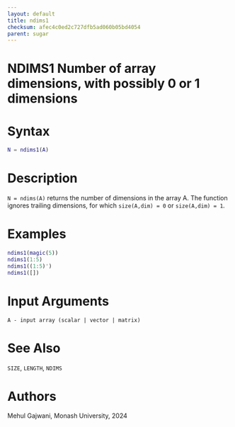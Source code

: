 ```yaml
---
layout: default
title: ndims1
checksum: afec4c0ed2c727dfb5ad060b05bd4054
parent: sugar
---
```



 
# NDIMS1 Number of array dimensions, with possibly 0 or 1 dimensions
 
# Syntax
```matlab
N = ndims1(A)
```
 
# Description

`N = ndims(A)` returns the number of dimensions in the array A. The function ignores trailing dimensions, for which `size(A,dim) = 0` or `size(A,dim) = 1`.

 
# Examples
```matlab
ndims1(magic(5))
ndims1(1:5)
ndims1((1:5)')
ndims1([])
```
 
# Input Arguments

`A - input array (scalar | vector | matrix)`

 
# See Also

`SIZE`, `LENGTH`, `NDIMS`

 
# Authors

Mehul Gajwani, Monash University, 2024

